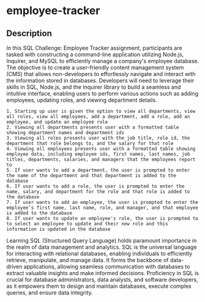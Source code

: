 # employee-tracker

## Description

In this SQL Challenge: Employee Tracker assignment, participants are tasked with constructing a command-line application utilizing Node.js, Inquirer, and MySQL to efficiently manage a company's employee database. The objective is to create a user-friendly content management system (CMS) that allows non-developers to effortlessly navigate and interact with the information stored in databases. Developers will need to leverage their skills in SQL, Node.js, and the Inquirer library to build a seamless and intuitive interface, enabling users to perform various actions such as adding employees, updating roles, and viewing department details. 

    1. Starting up user is given the option to view all departments, view all roles, view all employees, add a department, add a role, add an employee, and update an employee role
    2. Viewing all departments presents user with a formatted table showing department names and department ids
    3. Viewing all roles presents user with the job title, role id, the department that role belongs to, and the salary for that role
    4. Viewing all employees presents user with a formatted table showing employee data, including employee ids, first names, last names, job titles, departments, salaries, and managers that the employees report to
    5. If user wants to add a department, the user is prompted to enter the name of the department and that department is added to the database
    6. If user wants to add a role, the user is prompted to enter the name, salary, and department for the role and that role is added to the database
    7. If user wants to add an employee, the user is prompted to enter the employee’s first name, last name, role, and manager, and that employee is added to the database
    8. If user wants to update an employee's role, the user is prompted to to select an employee to update and their new role and this information is updated in the database

Learning SQL (Structured Query Language) holds paramount importance in the realm of data management and analytics. SQL is the universal language for interacting with relational databases, enabling individuals to efficiently retrieve, manipulate, and manage data. It forms the backbone of data-driven applications, allowing seamless communication with databases to extract valuable insights and make informed decisions. Proficiency in SQL is crucial for database administrators, data analysts, and software developers, as it empowers them to design and maintain databases, execute complex queries, and ensure data integrity. 

